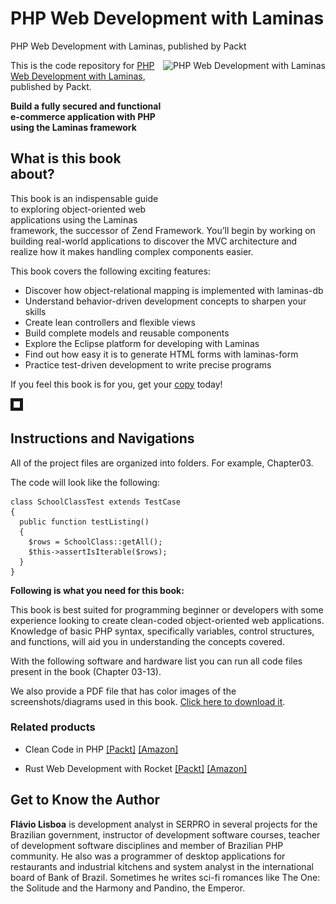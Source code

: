 # PHP Web Development with Laminas
PHP Web Development with Laminas, published by Packt

<a href="https://www.packtpub.com/product/php-web-development-with-laminas/9781803245362"><img src="https://static.packt-cdn.com/products/9781803245362/cover/smaller" alt="PHP Web Development with Laminas" height="256px" align="right"></a>

This is the code repository for [PHP Web Development with Laminas](https://www.packtpub.com/product/php-web-development-with-laminas/9781803245362), published by Packt.

**Build a fully secured and functional e-commerce application with PHP using the Laminas framework**

## What is this book about?

This book is an indispensable guide to exploring object-oriented web applications using the Laminas framework, the successor of Zend Framework. You’ll begin by working on building real-world applications to discover the MVC architecture and realize how it makes handling complex components easier.	

This book covers the following exciting features:

* Discover how object-relational mapping is implemented with laminas-db
* Understand behavior-driven development concepts to sharpen your skills
* Create lean controllers and flexible views
* Build complete models and reusable components
* Explore the Eclipse platform for developing with Laminas
* Find out how easy it is to generate HTML forms with laminas-form
* Practice test-driven development to write precise programs

If you feel this book is for you, get your [copy](https://www.amazon.com/dp/1803245018) today!

<a href="https://www.packtpub.com/?utm_source=github&utm_medium=banner&utm_campaign=GitHubBanner"><img src="https://raw.githubusercontent.com/PacktPublishing/GitHub/master/GitHub.png" 
alt="https://www.packtpub.com/" border="5" /></a>


## Instructions and Navigations
All of the project files are organized into folders. For example, Chapter03.

The code will look like the following:

```
class SchoolClassTest extends TestCase
{
  public function testListing()
  {
    $rows = SchoolClass::getAll();
    $this->assertIsIterable($rows);
  }
}

```

**Following is what you need for this book:**

This book is best suited for programming beginner or developers with some experience looking to create clean-coded object-oriented web applications. Knowledge of basic PHP syntax, specifically variables, control structures, and functions, will aid you in understanding the concepts covered.	

With the following software and hardware list you can run all code files present in the book (Chapter 03-13).

We also provide a PDF file that has color images of the screenshots/diagrams used in this book. [Click here to download it](https://packt.link/qw7ug).


### Related products <Other books you may enjoy>
* Clean Code in PHP  [[Packt]](https://www.packtpub.com/product/clean-code-in-php/9781804613870) [[Amazon]](https://www.amazon.com/Clean-Code-PHP-human-friendly-maintainable/dp/1804613878)

* Rust Web Development with Rocket  [[Packt]](https://www.packtpub.com/product/rust-web-development-with-rocket/9781800561304) [[Amazon]](https://www.amazon.com/Rust-Web-Development-Rocket-development/dp/180056130X)

## Get to Know the Author
**Flávio Lisboa** is development analyst in SERPRO in several projects for the Brazilian government, instructor of development software courses, teacher of development software disciplines and member of Brazilian PHP community. He also was a programmer of desktop applications for restaurants and industrial kitchens and system analyst in the international board of Bank of Brazil. Sometimes he writes sci-fi romances like The One: the Solitude and the Harmony and Pandino, the Emperor.	
